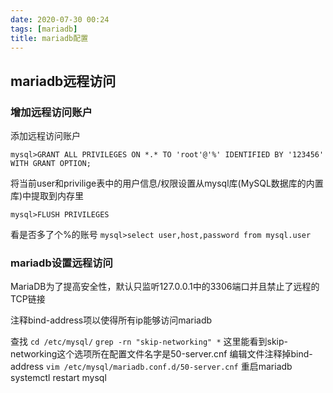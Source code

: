 ```yaml
---
date: 2020-07-30 00:24
tags: [mariadb]
title: mariadb配置
---
```


## mariadb远程访问

### 增加远程访问账户

添加远程访问账户

`mysql>GRANT ALL PRIVILEGES ON *.* TO 'root'@'%' IDENTIFIED BY '123456' WITH GRANT OPTION;`

将当前user和privilige表中的用户信息/权限设置从mysql库(MySQL数据库的内置库)中提取到内存里

`mysql>FLUSH PRIVILEGES`

看是否多了个%的账号
`mysql>select user,host,password from mysql.user`

### mariadb设置远程访问

MariaDB为了提高安全性，默认只监听127.0.0.1中的3306端口并且禁止了远程的TCP链接

注释bind-address项以使得所有ip能够访问mariadb

查找
`cd /etc/mysql/`
`grep -rn "skip-networking" *`
这里能看到skip-networking这个选项所在配置文件名字是50-server.cnf
编辑文件注释掉bind-address
`vim /etc/mysql/mariadb.conf.d/50-server.cnf`
重启mariadb
systemctl restart mysql